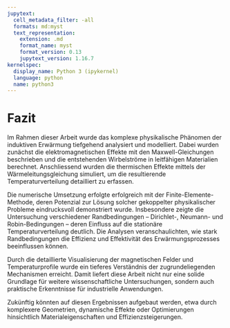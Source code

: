 ```yaml
---
jupytext:
  cell_metadata_filter: -all
  formats: md:myst
  text_representation:
    extension: .md
    format_name: myst
    format_version: 0.13
    jupytext_version: 1.16.7
kernelspec:
  display_name: Python 3 (ipykernel)
  language: python
  name: python3
---
```


# Fazit
Im Rahmen dieser Arbeit wurde das komplexe physikalische Phänomen der induktiven Erwärmung tiefgehend analysiert und modelliert. Dabei wurden zunächst die elektromagnetischen Effekte mit den Maxwell-Gleichungen beschrieben und die entstehenden Wirbelströme in leitfähigen Materialien berechnet. Anschliessend wurden die thermischen Effekte mittels der Wärmeleitungsgleichung simuliert, um die resultierende Temperaturverteilung detailliert zu erfassen.

Die numerische Umsetzung erfolgte erfolgreich mit der Finite-Elemente-Methode, deren Potenzial zur Lösung solcher gekoppelter physikalischer Probleme eindrucksvoll demonstriert wurde. Insbesondere zeigte die Untersuchung verschiedener Randbedingungen – Dirichlet-, Neumann- und Robin-Bedingungen – deren Einfluss auf die stationäre Temperaturverteilung deutlich. Die Analysen veranschaulichten, wie stark Randbedingungen die Effizienz und Effektivität des Erwärmungsprozesses beeinflussen können.

Durch die detaillierte Visualisierung der magnetischen Felder und Temperaturprofile wurde ein tieferes Verständnis der zugrundeliegenden Mechanismen erreicht. Damit liefert diese Arbeit nicht nur eine solide Grundlage für weitere wissenschaftliche Untersuchungen, sondern auch praktische Erkenntnisse für industrielle Anwendungen.

Zukünftig könnten auf diesen Ergebnissen aufgebaut werden, etwa durch komplexere Geometrien, dynamische Effekte oder Optimierungen hinsichtlich Materialeigenschaften und Effizienzsteigerungen.
